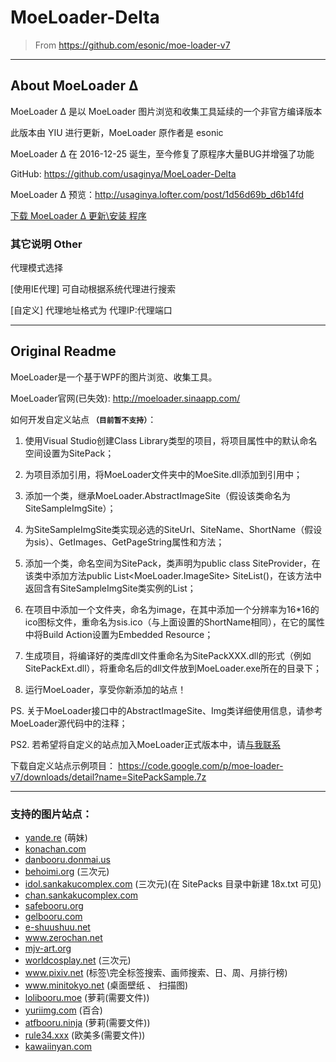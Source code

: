 # MoeLoader-Delta
> From https://github.com/esonic/moe-loader-v7

***

## About MoeLoader Δ

MoeLoader Δ 是以 MoeLoader 图片浏览和收集工具延续的一个非官方编译版本

此版本由 YIU 进行更新，MoeLoader 原作者是 esonic

MoeLoader Δ 在 2016-12-25 诞生，至今修复了原程序大量BUG并增强了功能


GitHub: https://github.com/usaginya/MoeLoader-Delta

MoeLoader Δ 预览：http://usaginya.lofter.com/post/1d56d69b_d6b14fd

[下载 MoeLoader Δ 更新\安装 程序](https://raw.githubusercontent.com/usaginya/mkAppUpInfo/master/MoeLoader-Delta/Apps/MoeToNew.exe)



### 其它说明    Other

代理模式选择

[使用IE代理] 可自动根据系统代理进行搜索

[自定义] 代理地址格式为     代理IP:代理端口 

***

## Original Readme

MoeLoader是一个基于WPF的图片浏览、收集工具。

MoeLoader官网(已失效): http://moeloader.sinaapp.com/

如何开发自定义站点 **`（目前暂不支持）`**：

1. 使用Visual Studio创建Class Library类型的项目，将项目属性中的默认命名空间设置为SitePack；

2. 为项目添加引用，将MoeLoader文件夹中的MoeSite.dll添加到引用中；

3. 添加一个类，继承MoeLoader.AbstractImageSite（假设该类命名为SiteSampleImgSite）；

4. 为SiteSampleImgSite类实现必选的SiteUrl、SiteName、ShortName（假设为sis）、GetImages、GetPageString属性和方法；

5. 添加一个类，命名空间为SitePack，类声明为public class SiteProvider，在该类中添加方法public List<MoeLoader.ImageSite> SiteList()，在该方法中返回含有SiteSampleImgSite类实例的List；

6. 在项目中添加一个文件夹，命名为image，在其中添加一个分辨率为16*16的ico图标文件，重命名为sis.ico（与上面设置的ShortName相同），在它的属性中将Build Action设置为Embedded Resource；

7. 生成项目，将编译好的类库dll文件重命名为SitePackXXX.dll的形式（例如SitePackExt.dll），将重命名后的dll文件放到MoeLoader.exe所在的目录下；

8. 运行MoeLoader，享受你新添加的站点！

PS. 关于MoeLoader接口中的AbstractImageSite、Img类详细使用信息，请参考MoeLoader源代码中的注释；

PS2. 若希望将自定义的站点加入MoeLoader正式版本中，请[与我联系](https://github.com/esonic)

下载自定义站点示例项目： https://code.google.com/p/moe-loader-v7/downloads/detail?name=SitePackSample.7z

------

### 支持的图片站点：

* [yande.re](https://yande.re) (萌妹)
* [konachan.com](https://konachan.com)
* [danbooru.donmai.us](https://danbooru.donmai.us)
* [behoimi.org](http://behoimi.org) (三次元)
* [idol.sankakucomplex.com](https://idol.sankakucomplex.com) (三次元)(在 SitePacks 目录中新建 18x.txt 可见)
* [chan.sankakucomplex.com](https://chan.sankakucomplex.com)
* [safebooru.org](http://safebooru.org)
* [gelbooru.com](https://gelbooru.com)
* [e-shuushuu.net](http://e-shuushuu.net)
* www.zerochan.net
* [mjv-art.org](https://anime-pictures.net)
* [worldcosplay.net](https://worldcosplay.net) (三次元)
* www.pixiv.net (标签\完全标签搜索、画师搜索、日、周、月排行榜)
* www.minitokyo.net (桌面壁纸 、 扫描图)
* [lolibooru.moe](https://lolibooru.moe) (萝莉(需要文件))
* [yuriimg.com](http://yuriimg.com) (百合)
* [atfbooru.ninja](http://atfbooru.ninja) (萝莉(需要文件))
* [rule34.xxx](https://rule34.xxx) (欧美多(需要文件))
* [kawaiinyan.com](https://kawaiinyan.com)
